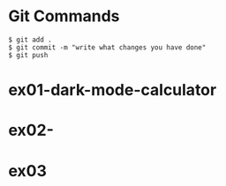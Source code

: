 # Git Commands
```
$ git add .
$ git commit -m "write what changes you have done"
$ git push
```

# ex01-dark-mode-calculator
# ex02-
# ex03


